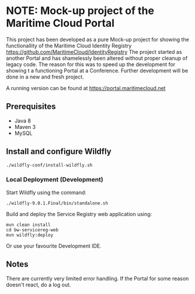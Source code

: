 # NOTE: Mock-up project of the Maritime Cloud Portal

This project has been developed as a pure Mock-up project for showing the functionallity of the Maritime Cloud Identity Registry https://github.com/MaritimeCloud/IdentityRegistry
The project started as another Portal and has shamelessly been altered without proper cleanup of legacy code. The reason for this was to speed up the development for showing t a functioning Portal at a Conference. Further development will be done in a new and fresh project.

A running version can be found at https://portal.maritimecloud.net

## Prerequisites

* Java 8
* Maven 3
* MySQL

## Install and configure Wildfly

    ./wildfly-conf/install-wildfly.sh

### Local Deployment (Development)

Start Wildfly using the command:

    ./wildfly-9.0.1.Final/bin/standalone.sh

Build and deploy the Service Registry web application using:

    mvn clean install
    cd bw-servicereg-web
    mvn wildfly:deploy

Or use your favourite Development IDE.

## Notes

There are currently very limited error handling. If the Portal for some reason doesn't react, do a log out.